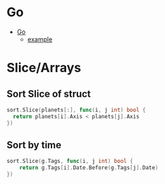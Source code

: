# Go
<!--ts-->
   * [Go](#go)
      * [example](#example)

<!-- Added by: morelly_t1, at: Mon 11 Jan 2021 10:19:23 AM CET -->

<!--te-->
# Slice/Arrays
## Sort Slice of struct
```go
sort.Slice(planets[:], func(i, j int) bool {
  return planets[i].Axis < planets[j].Axis
})
```

## Sort by time
```go
sort.Slice(g.Tags, func(i, j int) bool {
    return g.Tags[i].Date.Before(g.Tags[j].Date)
})
```
